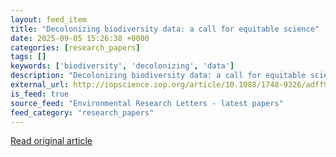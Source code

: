 ```yaml
---
layout: feed_item
title: "Decolonizing biodiversity data: a call for equitable science"
date: 2025-09-05 15:26:38 +0000
categories: [research_papers]
tags: []
keywords: ['biodiversity', 'decolonizing', 'data']
description: "Decolonizing biodiversity data: a call for equitable science"
external_url: http://iopscience.iop.org/article/10.1088/1748-9326/adff9b
is_feed: true
source_feed: "Environmental Research Letters - latest papers"
feed_category: "research_papers"
---
```




[Read original article](http://iopscience.iop.org/article/10.1088/1748-9326/adff9b)
